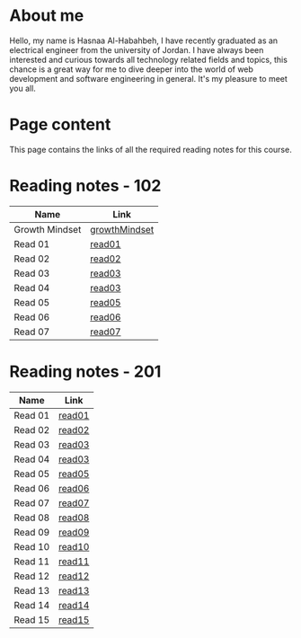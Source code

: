 # About me 
Hello, my name is Hasnaa Al-Habahbeh, I have recently graduated as an electrical engineer from the university of Jordan. I have always been interested and curious towards all technology related fields and topics, this chance is a great way for me to dive deeper into the world of web development and software engineering in general. It's my pleasure to meet you all. 

# Page content 
This page contains the links of all the required reading notes for this course. 


# Reading notes - 102  
 

| Name           | Link                                                                    |
| -----------    | -----------                                                             |
| Growth Mindset | [growthMindset](https://hasnaa38.github.io/reading-notes/growthMindset) |
| Read 01        | [read01](https://hasnaa38.github.io/reading-notes/read01)               |
| Read 02        | [read02](https://hasnaa38.github.io/reading-notes/read02)               |
| Read 03        | [read03](https://hasnaa38.github.io/reading-notes/read03)               |
| Read 04        | [read03](https://hasnaa38.github.io/reading-notes/read04)               |
| Read 05        | [read05](https://hasnaa38.github.io/reading-notes/read05)               |
| Read 06        | [read06](https://hasnaa38.github.io/reading-notes/read06)               |
| Read 07        | [read07](https://hasnaa38.github.io/reading-notes/read07)               |



# Reading notes - 201 

| Name           | Link  |
| -----------    | ----------- |
| Read 01        | [read01]()|
| Read 02        | [read02]()|
| Read 03        | [read03]()|
| Read 04        | [read03]()|
| Read 05        | [read05]()|
| Read 06        | [read06]()|
| Read 07        | [read07]()|
| Read 08        | [read08]()|
| Read 09        | [read09]()|
| Read 10        | [read10]()|
| Read 11        | [read11]()|
| Read 12        | [read12]()|
| Read 13        | [read13]()|
| Read 14        | [read14]()|
| Read 15        | [read15]()|